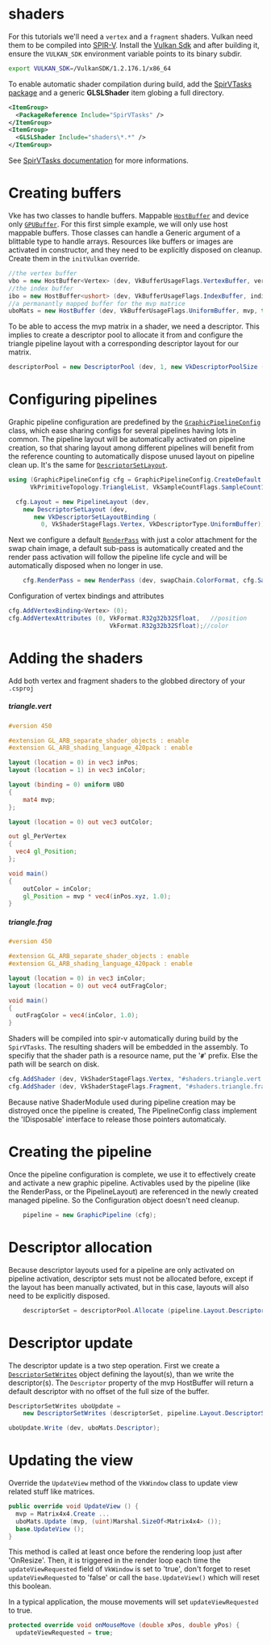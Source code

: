 # shaders
For this tutorials we'll need a `vertex` and a `fragment` shaders. Vulkan need them to be compiled into [SPIR-V](https://www.khronos.org/spir/). Install the [Vulkan Sdk](https://www.lunarg.com/vulkan-sdk/) and after building it, ensure the `VULKAN_SDK` environment variable points to its binary subdir.
```bash
export VULKAN_SDK=/VulkanSDK/1.2.176.1/x86_64
```
To enable automatic shader compilation during build, add the [SpirVTasks package](https://www.nuget.org/packages/SpirVTasks/) and a generic **GLSLShader** item globing a full directory.
```xml
<ItemGroup>
  <PackageReference Include="SpirVTasks" />
</ItemGroup>
<ItemGroup>
  <GLSLShader Include="shaders\*.*" />
</ItemGroup>
```
See [SpirVTasks documentation](https://github.com/jpbruyere/vke.net/tree/master/SpirVTasks) for more informations.

# Creating buffers

Vke has two classes to handle buffers. Mappable [`HostBuffer`](../../../../wiki/vke.HostBuffer) and device only [`GPUBuffer`](../../../../wiki/vke.GPUBuffer).
For this first simple example, we will only use host mappable buffers. Those classes can handle a Generic argument of a blittable type to handle arrays. Resources like buffers or images are activated in constructor, and they need to be explicitly disposed on cleanup. Create them in the `initVulkan` override.

```csharp
//the vertex buffer
vbo = new HostBuffer<Vertex> (dev, VkBufferUsageFlags.VertexBuffer, vertices);
//the index buffer
ibo = new HostBuffer<ushort> (dev, VkBufferUsageFlags.IndexBuffer, indices);
//a permanantly mapped buffer for the mvp matrice
uboMats = new HostBuffer (dev, VkBufferUsageFlags.UniformBuffer, mvp, true);
```

To be able to access the mvp matrix in a shader, we need a descriptor. This implies to create a descriptor  pool to allocate it from and configure the triangle pipeline layout with a corresponding descriptor layout for our matrix.
```csharp
descriptorPool = new DescriptorPool (dev, 1, new VkDescriptorPoolSize (VkDescriptorType.UniformBuffer));
```
# Configuring pipelines

Graphic pipeline configuration are predefined by the [`GraphicPipelineConfig`](../../../../wiki/vke.GraphicPipelineConfig) class, which ease sharing configs for several pipelines having lots in common. The pipeline layout will be automatically activated on pipeline creation, so that sharing layout among different pipelines will benefit from the reference counting to automatically dispose unused layout on pipeline clean up. It's the same for [`DescriptorSetLayout`](../../wiki/api/DescriptorSetLayout).
```csharp
using (GraphicPipelineConfig cfg = GraphicPipelineConfig.CreateDefault (
      VkPrimitiveTopology.TriangleList, VkSampleCountFlags.SampleCount1, false)) {

  cfg.Layout = new PipelineLayout (dev,
    new DescriptorSetLayout (dev,
       new VkDescriptorSetLayoutBinding (
         0, VkShaderStageFlags.Vertex, VkDescriptorType.UniformBuffer)));
```
Next we configure a default [`RenderPass`](../../../../wiki/vke.RenderPass) with just a color attachment for the swap chain image, a default sub-pass is automatically created and the render pass activation will follow the pipeline life cycle and will be automatically disposed when no longer in use.
```csharp
	cfg.RenderPass = new RenderPass (dev, swapChain.ColorFormat, cfg.Samples);
```
Configuration of vertex bindings and attributes
```csharp
cfg.AddVertexBinding<Vertex> (0);
cfg.AddVertexAttributes (0, VkFormat.R32g32b32Sfloat,	//position
                            VkFormat.R32g32b32Sfloat);//color
```
# Adding the shaders
Add both vertex and fragment shaders to the globbed directory of your `.csproj`

##### triangle.vert
```glsl
#version 450

#extension GL_ARB_separate_shader_objects : enable
#extension GL_ARB_shading_language_420pack : enable

layout (location = 0) in vec3 inPos;
layout (location = 1) in vec3 inColor;

layout (binding = 0) uniform UBO
{
	mat4 mvp;
};

layout (location = 0) out vec3 outColor;

out gl_PerVertex
{
  vec4 gl_Position;
};

void main()
{
	outColor = inColor;
	gl_Position = mvp * vec4(inPos.xyz, 1.0);
}
```
##### triangle.frag
```glsl
#version 450

#extension GL_ARB_separate_shader_objects : enable
#extension GL_ARB_shading_language_420pack : enable

layout (location = 0) in vec3 inColor;
layout (location = 0) out vec4 outFragColor;

void main()
{
  outFragColor = vec4(inColor, 1.0);
}
```

Shaders will be compiled into spir-v automatically during build by the `SpirVTasks`. The resulting shaders will be embedded in the assembly. To specifiy that the shader path is a resource name, put the '**`#`**' prefix. Else the path will be search on disk.
```csharp
cfg.AddShader (dev, VkShaderStageFlags.Vertex, "#shaders.triangle.vert.spv");
cfg.AddShader (dev, VkShaderStageFlags.Fragment, "#shaders.triangle.frag.spv");
```
Because native ShaderModule used during pipeline creation may be distroyed once the pipeline is created, The PipelineConfig class implement the
'IDisposable' interface to release those pointers automaticaly.

# Creating the pipeline
Once the pipeline configuration is complete, we use it to effectively create and activate a new graphic pipeline. Activables used by the pipeline (like the RenderPass, or the PipelineLayout) are referenced in the newly created managed pipeline. So the Configuration object doesn't need cleanup.
```csharp
	pipeline = new GraphicPipeline (cfg);
```
# Descriptor allocation
Because descriptor layouts used for a pipeline are only activated on pipeline activation, descriptor sets must not be allocated before, except if the layout has been manually activated, but in this case, layouts will also need to be explicitly disposed.
```csharp
	descriptorSet = descriptorPool.Allocate (pipeline.Layout.DescriptorSetLayouts[0]);
```
# Descriptor update

The descriptor update is a two step operation. First we create a [`DescriptorSetWrites`](../../../../wiki/vke.DescriptorSetWrites) object defining the layout(s), than we write the descriptor(s).
The `Descriptor` property of the mvp HostBuffer will return a default descriptor with no offset of the full size of the buffer.

```csharp
DescriptorSetWrites uboUpdate =
    new DescriptorSetWrites (descriptorSet, pipeline.Layout.DescriptorSetLayouts[0]);

uboUpdate.Write (dev, uboMats.Descriptor);
```

# Updating the view

Override the `UpdateView` method of the `VkWindow` class to update view related stuff like matrices.

```csharp
public override void UpdateView () {
  mvp = Matrix4x4.Create ...
  uboMats.Update (mvp, (uint)Marshal.SizeOf<Matrix4x4> ());
  base.UpdateView ();
}
```
This method is called at least once before the rendering loop just after 'OnResize'.
Then, it is triggered in the render loop each time the `updateViewRequested` field of `VkWindow` is set to 'true',
don't forget to reset `updateViewRequested` to 'false' or call the `base.UpdateView()` which will reset this boolean.

In a typical application, the mouse movements will set `updateViewRequested` to true.
```csharp
protected override void onMouseMove (double xPos, double yPos) {
  updateViewRequested = true;
```
